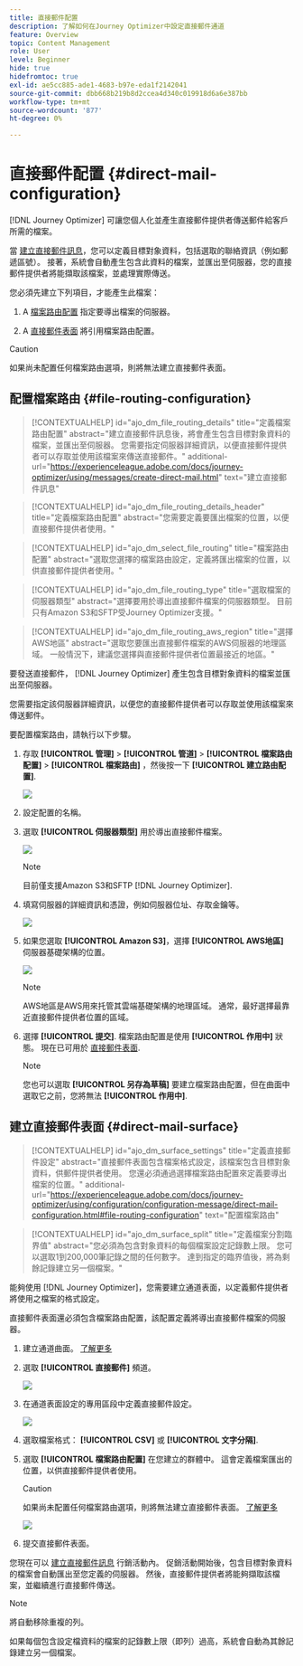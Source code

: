 ```yaml
---
title: 直接郵件配置
description: 了解如何在Journey Optimizer中設定直接郵件通道
feature: Overview
topic: Content Management
role: User
level: Beginner
hide: true
hidefromtoc: true
exl-id: ae5cc885-ade1-4683-b97e-eda1f2142041
source-git-commit: dbb668b219b8d2ccea4d340c019918d6a6e387bb
workflow-type: tm+mt
source-wordcount: '877'
ht-degree: 0%

---
```


# 直接郵件配置 {#direct-mail-configuration}

[!DNL Journey Optimizer] 可讓您個人化並產生直接郵件提供者傳送郵件給客戶所需的檔案。

當 [建立直接郵件訊息](../messages/create-direct-mail.md)，您可以定義目標對象資料，包括選取的聯絡資訊（例如郵遞區號）。 接著，系統會自動產生包含此資料的檔案，並匯出至伺服器，您的直接郵件提供者將能擷取該檔案，並處理實際傳送。

您必須先建立下列項目，才能產生此檔案：

1. A [檔案路由配置](#file-routing-configuration) 指定要導出檔案的伺服器。

1. A [直接郵件表面](#direct-mail-surface) 將引用檔案路由配置。

>[!CAUTION]
>
>如果尚未配置任何檔案路由選項，則將無法建立直接郵件表面。

## 配置檔案路由 {#file-routing-configuration}

>[!CONTEXTUALHELP]
>id="ajo_dm_file_routing_details"
>title="定義檔案路由配置"
>abstract="建立直接郵件訊息後，將會產生包含目標對象資料的檔案，並匯出至伺服器。 您需要指定伺服器詳細資訊，以便直接郵件提供者可以存取並使用該檔案來傳送直接郵件。"
>additional-url="https://experienceleague.adobe.com/docs/journey-optimizer/using/messages/create-direct-mail.html" text="建立直接郵件訊息"

>[!CONTEXTUALHELP]
>id="ajo_dm_file_routing_details_header"
>title="定義檔案路由配置"
>abstract="您需要定義要匯出檔案的位置，以便直接郵件提供者使用。"

>[!CONTEXTUALHELP]
>id="ajo_dm_select_file_routing"
>title="檔案路由配置"
>abstract="選取您選擇的檔案路由設定，定義將匯出檔案的位置，以供直接郵件提供者使用。"

>[!CONTEXTUALHELP]
>id="ajo_dm_file_routing_type"
>title="選取檔案的伺服器類型"
>abstract="選擇要用於導出直接郵件檔案的伺服器類型。 目前只有Amazon S3和SFTP受Journey Optimizer支援。"

>[!CONTEXTUALHELP]
>id="ajo_dm_file_routing_aws_region"
>title="選擇AWS地區"
>abstract="選取您要匯出直接郵件檔案的AWS伺服器的地理區域。 一般情況下，建議您選擇與直接郵件提供者位置最接近的地區。"

要發送直接郵件， [!DNL Journey Optimizer] 產生包含目標對象資料的檔案並匯出至伺服器。

您需要指定該伺服器詳細資訊，以便您的直接郵件提供者可以存取並使用該檔案來傳送郵件。

要配置檔案路由，請執行以下步驟。

1. 存取 **[!UICONTROL 管理]** > **[!UICONTROL 管道]** > **[!UICONTROL 檔案路由配置]** > **[!UICONTROL 檔案路由]** ，然後按一下 **[!UICONTROL 建立路由配置]**.

   ![](assets/file-routing-config-button.png)

1. 設定配置的名稱。

1. 選取 **[!UICONTROL 伺服器類型]** 用於導出直接郵件檔案。

   ![](assets/file-routing-config-type.png)

   >[!NOTE]
   >
   >目前僅支援Amazon S3和SFTP [!DNL Journey Optimizer].

1. 填寫伺服器的詳細資訊和憑證，例如伺服器位址、存取金鑰等。

   ![](assets/file-routing-config-sftp-details.png)

1. 如果您選取 **[!UICONTROL Amazon S3]**，選擇 **[!UICONTROL AWS地區]** 伺服器基礎架構的位置。

   ![](assets/file-routing-config-aws-region.png)

   >[!NOTE]
   >
   >AWS地區是AWS用來托管其雲端基礎架構的地理區域。 通常，最好選擇最靠近直接郵件提供者位置的區域。

1. 選擇 **[!UICONTROL 提交]**. 檔案路由配置是使用 **[!UICONTROL 作用中]** 狀態。 現在已可用於 [直接郵件表面](#direct-mail-surface).

   >[!NOTE]
   >
   >您也可以選取 **[!UICONTROL 另存為草稿]** 要建立檔案路由配置，但在曲面中選取它之前，您將無法 **[!UICONTROL 作用中]**.

## 建立直接郵件表面 {#direct-mail-surface}

>[!CONTEXTUALHELP]
>id="ajo_dm_surface_settings"
>title="定義直接郵件設定"
>abstract="直接郵件表面包含檔案格式設定，該檔案包含目標對象資料，供郵件提供者使用。 您還必須通過選擇檔案路由配置來定義要導出檔案的位置。"
>additional-url="https://experienceleague.adobe.com/docs/journey-optimizer/using/configuration/configuration-message/direct-mail-configuration.html#file-routing-configuration" text="配置檔案路由"

<!--
>[!CONTEXTUALHELP]
>id="ajo_dm_surface_sort"
>title="Define the sort order"
>abstract="If you select this option, the sort will be by profile ID, ascending or descending. If you unselect it, the sorting configuration defined when creating the direct mail message within a journey or a campaign."-->

>[!CONTEXTUALHELP]
>id="ajo_dm_surface_split"
>title="定義檔案分割臨界值"
>abstract="您必須為包含對象資料的每個檔案設定記錄數上限。 您可以選取1到200,000筆記錄之間的任何數字。 達到指定的臨界值後，將為剩餘記錄建立另一個檔案。"

能夠使用 [!DNL Journey Optimizer]，您需要建立通道表面，以定義郵件提供者將使用之檔案的格式設定。

直接郵件表面還必須包含檔案路由配置，該配置定義將導出直接郵件檔案的伺服器。

1. 建立通道曲面。 [了解更多](channel-surfaces.md)

1. 選取 **[!UICONTROL 直接郵件]** 頻道。

   ![](assets/surface-direct-mail-channel.png)

1. 在通道表面設定的專用區段中定義直接郵件設定。

   ![](assets/surface-direct-mail-settings.png)

   <!--![](assets/surface-direct-mail-settings-with-insertion.png)-->

1. 選取檔案格式： **[!UICONTROL CSV]** 或 **[!UICONTROL 文字分隔]**.

1. 選取 **[!UICONTROL 檔案路由配置]** 在您建立的群體中。 這會定義檔案匯出的位置，以供直接郵件提供者使用。

   >[!CAUTION]
   >
   >如果尚未配置任何檔案路由選項，則將無法建立直接郵件表面。 [了解更多](#file-routing-configuration)

   ![](assets/surface-direct-mail-file-routing.png)

   <!--![](assets/surface-direct-mail-file-routing-with-insertion.png)-->

1. 提交直接郵件表面。

您現在可以 [建立直接郵件訊息](../messages/create-direct-mail.md) 行銷活動內。 促銷活動開始後，包含目標對象資料的檔案會自動匯出至您定義的伺服器。 然後，直接郵件提供者將能夠擷取該檔案，並繼續進行直接郵件傳送。

>[!NOTE]
>
>將自動移除重複的列。
>
>如果每個包含設定檔資料的檔案的記錄數上限（即列）過高，系統會自動為其餘記錄建立另一個檔案。

<!--
    In the **[!UICONTROL Insertion]** section, you can choose to automatically remove duplicate rows.

    Define the maximum number of records (i.e. rows) for each file containing profile data. After the specified threshold is reached, another file will be created for the remaining records.

    ![](assets/surface-direct-mail-split.png)

    For example, if there are 100,000 records in the file and the threshold limit is set to 60,000, the records will be split into two files. The first file will contain 60,000 rows, and the second file will contain the remaining 40,000 rows.

    >[!NOTE]
    >
    >NOTE You can set any number between 1 and 200,000 records, meaning each file must contain at least 1 row and no more than 200,000 rows.

-->
